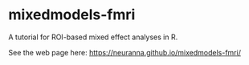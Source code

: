 # mixedmodels-fmri

A tutorial for ROI-based mixed effect analyses in R.

See the web page here: https://neuranna.github.io/mixedmodels-fmri/
